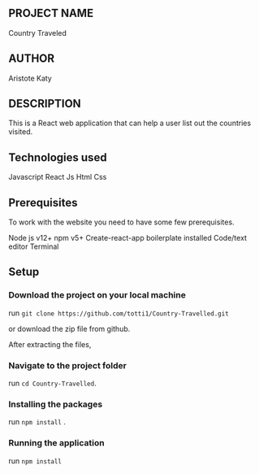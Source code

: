 
## PROJECT NAME
Country Traveled
## AUTHOR
Aristote Katy

## DESCRIPTION
This is a React web application that can help a user list out the countries visited.

## Technologies used
Javascript
React Js
Html
Css

## Prerequisites
To work with the website you need to have some few prerequisites.

Node js v12+
npm v5+
Create-react-app boilerplate installed
Code/text editor
Terminal

## Setup
### Download the project on your local machine
run `git clone https://github.com/totti1/Country-Travelled.git`

or download the zip file from github.

After extracting the files,

### Navigate to the project folder
run `cd Country-Travelled`.

### Installing the packages
run `npm install` .

### Running the application
run `npm install`


